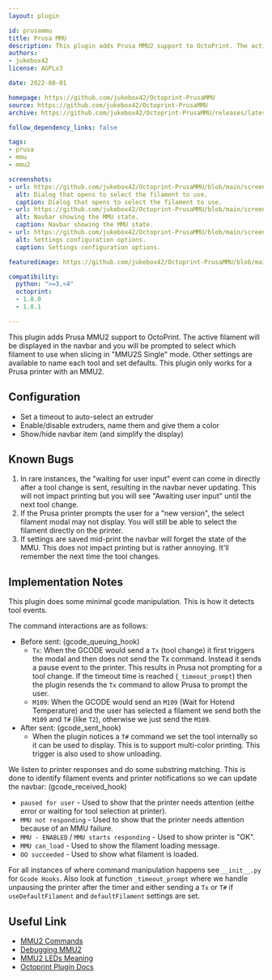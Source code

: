 ```yaml
---
layout: plugin

id: prusammu
title: Prusa MMU
description: This plugin adds Prusa MMU2 support to OctoPrint. The active filament will be displayed in the navbar and you will be prompted to select which filament to use when slicing in "MMU2S Single" mode. Other settings are available to name each tool and set defaults. This plugin only works for a Prusa printer with an MMU2.
authors:
- jukebox42
license: AGPLv3

date: 2022-08-01

homepage: https://github.com/jukebox42/Octoprint-PrusaMMU
source: https://github.com/jukebox42/Octoprint-PrusaMMU
archive: https://github.com/jukebox42/Octoprint-PrusaMMU/releases/latest/download/Octoprint-PrusaMmu.zip

follow_dependency_links: false

tags:
- prusa
- mmu
- mmu2

screenshots:
- url: https://github.com/jukebox42/Octoprint-PrusaMMU/blob/main/screenshots/modal.png
  alt: Dialog that opens to select the filament to use.
  caption: Dialog that opens to select the filament to use.
- url: https://github.com/jukebox42/Octoprint-PrusaMMU/blob/main/screenshots/nav.png
  alt: Navbar showing the MMU state.
  caption: Navbar showing the MMU state.
- url: https://github.com/jukebox42/Octoprint-PrusaMMU/blob/main/screenshots/settings.png
  alt: Settings configuration options.
  caption: Settings configuration options.

featuredimage: https://github.com/jukebox42/Octoprint-PrusaMMU/blob/main/screenshots/nav.png

compatibility:
  python: ">=3,<4"
  octoprint:
  - 1.8.0
  - 1.8.1

---
```


This plugin adds Prusa MMU2 support to OctoPrint. The active filament will be
displayed in the navbar and you will be prompted to select which filament to use when slicing in
"MMU2S Single" mode. Other settings are available to name each tool and set defaults. This plugin
only works for a Prusa printer with an MMU2.

## Configuration

- Set a timeout to auto-select an extruder
- Enable/disable extruders, name them and give them a color
- Show/hide navbar item (and simplify the display)

## Known Bugs

1. In rare instances, the "waiting for user input" event can come in directly after a tool change is
   sent, resulting in the navbar never updating. This will not impact printing but you will see
   "Awaiting user input" until the next tool change.
1. If the Prusa printer prompts the user for a "new version", the select filament modal may not
   display. You will still be able to select the filament directly on the printer.
1. If settings are saved mid-print the navbar will forget the state of the MMU. This does not impact
   printing but is rather annoying. It'll remember the next time the tool changes.

## Implementation Notes

This plugin does some minimal gcode manipulation. This is how it detects tool events.

The command interactions are as follows:
- Before sent: (gcode_queuing_hook)
  - `Tx`: When the GCODE would send a `Tx` (tool change) it first triggers the modal and then does
    not send the Tx command. Instead it sends a pause event to the printer. This results in Prusa
    not prompting for a tool change. If the timeout time is reached (`_timeout_prompt`) then the
    plugin resends the `Tx` command to allow Prusa to prompt the user.
  - `M109`: When the GCODE would send an `M109` (Wait for Hotend Temperature) and the user
    has selected a filament we send both the `M109` and `T#` (like `T2`), otherwise we just send the
    `M109`.
- After sent: (gcode_sent_hook)
  - When the plugin notices a `T#` command we set the tool internally so it can be used to
    display. This is to support multi-color printing. This trigger is also used to show unloading.

We listen to printer responses and do some substring matching. This is done to identify filament
events and printer notifications so we can update the navbar: (gcode_received_hook)
  - `paused for user` - Used to show that the printer needs attention (eithe error or waiting for
    tool selection at printer).
  - `MMU not responding` -  Used to show that the printer needs attention because of an MMU failure.
  - `MMU - ENABLED` / `MMU starts responding` - Used to show printer is "OK".
  - `MMU can_load` - Used to show the filament loading message.
  - `OO succeeded` - Used to show what filament is loaded.

For all instances of where command manipulation happens see `__init__.py` for `Gcode Hooks`. Also
look at function `_timeout_prompt` where we handle unpausing the printer after the timer and either
sending a `Tx` or `T#` if `useDefaultFilament` and `defaultFilament` settings are set.

## Useful Link
- [MMU2 Commands](https://cfl.prusa3d.com/display/PI3M3/MMU2+commands)
- [Debugging MMU2](https://revilor.github.io/MMU2-Marlin/debugging.html)
- [MMU2 LEDs Meaning](https://help.prusa3d.com/article/mmu2s-leds-meaning_2187#red-light)
- [Octoprint Plugin Docs](https://docs.octoprint.org/en/master/plugins/mixins.html)